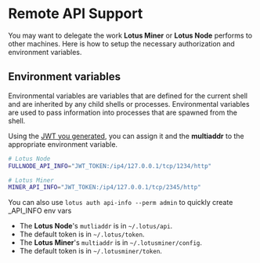 # Remote API Support

You may want to delegate the work **Lotus Miner** or **Lotus Node** performs to other machines. 
Here is how to setup the necessary authorization and environment variables.

## Environment variables

Environmental variables are variables that are defined for the current shell and are inherited by any child shells or processes. Environmental variables are used to pass information into processes that are spawned from the shell.

Using the [JWT you generated](https://lotu.sh/en+api#how-do-i-generate-a-token-18865), you can assign it and the **multiaddr** to the appropriate environment variable.

```sh
# Lotus Node
FULLNODE_API_INFO="JWT_TOKEN:/ip4/127.0.0.1/tcp/1234/http"

# Lotus Miner
MINER_API_INFO="JWT_TOKEN:/ip4/127.0.0.1/tcp/2345/http"
```

You can also use `lotus auth api-info --perm admin` to quickly create _API_INFO env vars

- The **Lotus Node**'s `mutliaddr` is in `~/.lotus/api`.
- The default token is in `~/.lotus/token`.
- The **Lotus Miner**'s `multiaddr` is in `~/.lotusminer/config`.
- The default token is in `~/.lotusminer/token`.
